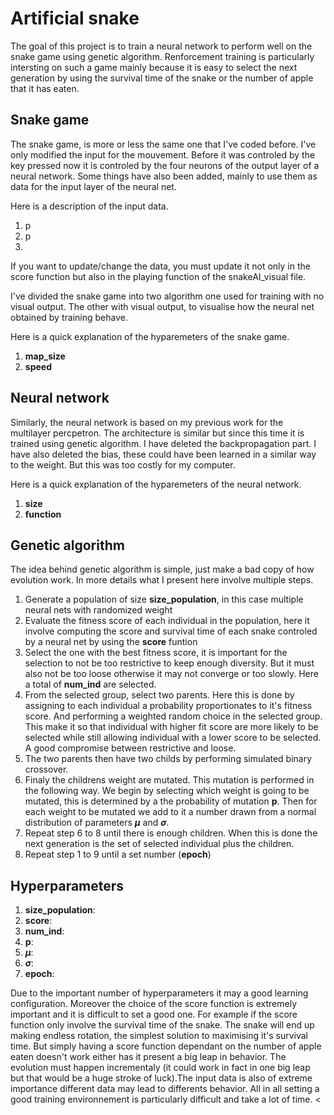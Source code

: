 # Artificial snake

The goal of this project is to train a neural network to perform well on the snake game using genetic algorithm. Renforcement 
training is particularly intersting on such a game mainly because it is easy to select the next generation by using the 
survival time of the snake or the number of apple that it has eaten.



## Snake game

The snake game, is more or less the same one that I've coded before. I've only modified the input for the
mouvement. Before it was controled by the key pressed now it is controled by the four neurons of the output layer
of a neural network. Some things have also been added, mainly to use them as data for the input layer of the neural net.

Here is a description of the input data.

1. p
2. p
3. 

If you want to update/change the data, you must update it not only in the score function but also in the playing function of the snakeAI_visual file.


I've divided the snake game into two algorithm one used for training with no visual output. The other with visual output, to visualise how
the neural net obtained by training behave.

Here is a quick explanation of the hyparemeters of the snake game.

1. **map_size**
2. **speed**



## Neural network

Similarly, the neural network is based on my previous work for the multilayer percpetron. The architecture is similar but since this
time it is trained using genetic algorithm. I have deleted the backpropagation part. I have also deleted the bias, these could have been learned in 
a similar way to the weight. But this was too costly for my computer.

Here is a quick explanation of the hyparemeters of the neural network.

1. **size**
2. **function**

## Genetic algorithm

The idea behind genetic algorithm is simple, just make a bad copy of how evolution work. In more details what I present here involve multiple steps.

1. Generate a population of size **size_population**, in this case multiple neural nets with randomized weight
2. Evaluate the fitness score of each individual in the population, here it involve computing the score and survival time of each snake controled by a neural net by using the **score**
   funtion
4. Select the one with the best fitness score, it is important for the selection to not be too restrictive to keep enough diversity. But it must also not be too
   loose otherwise it may not converge or too slowly. Here a total of **num_ind** are selected.
6. From the selected group, select two parents. Here this is done by assigning to each individual a probability proportionates to it's fitness score. And performing
   a weighted random choice in the selected group. This make it so that individual with higher fit score are more likely to be selected while still allowing individual with a lower
   score to be selected. A good compromise between restrictive and loose.
7. The two parents then have two childs by performing simulated binary crossover.
8. Finaly the childrens weight are mutated. This mutation is performed in the following way. We begin by selecting which weight is going to be mutated, this is determined by a
   the probability of mutation **p**. Then for each weight to be mutated we add to it a number drawn from a normal distribution of parameters **$\mu$** and **$\sigma$**.
9. Repeat step 6 to 8 until there is enough children. When this is done the next generation is the set of selected individual plus the children.
10. Repeat step 1 to 9 until a set number (**epoch**)

## Hyperparameters

1. **size_population**:
2. **score**:
3. **num_ind**:
4. **p**:
5. **$\mu$**:
6. **$\sigma$**:
7. **epoch**:

Due to the important number of hyperparameters it may a good learning configuration. Moreover the choice of the score function is extremely important and it is difficult to set a good 
one. For example if the score function only involve the survival time of the snake. The snake will end up making endless rotation, the simplest solution to maximising it's survival time. But simply having a score function dependant on the number of apple eaten doesn't work either has it present a big leap in behavior. The evolution must happen incrementaly (it could work in fact in one big leap but that would be a huge stroke of luck).The input data is also of extreme importance different data may lead to differents behavior. All in all setting a good training environnement is particularly difficult and take a lot 
of time.
<
